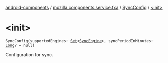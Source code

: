 [android-components](../../index.md) / [mozilla.components.service.fxa](../index.md) / [SyncConfig](index.md) / [&lt;init&gt;](./-init-.md)

# &lt;init&gt;

`SyncConfig(supportedEngines: `[`Set`](https://kotlinlang.org/api/latest/jvm/stdlib/kotlin.collections/-set/index.html)`<`[`SyncEngine`](../-sync-engine/index.md)`>, syncPeriodInMinutes: `[`Long`](https://kotlinlang.org/api/latest/jvm/stdlib/kotlin/-long/index.html)`? = null)`

Configuration for sync.


